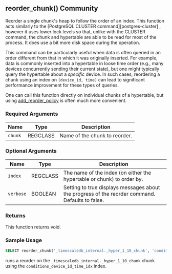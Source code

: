## reorder_chunk() <tag type="community">Community</tag>

Reorder a single chunk's heap to follow the order of an index. This function
acts similarly to the [PostgreSQL CLUSTER command][postgres-cluster] , however
it uses lower lock levels so that, unlike with the CLUSTER command,  the chunk
and hypertable are able to be read for most of the process. It does use a bit
more disk space during the operation.

This command can be particularly useful when data is often queried in an order
different from that in which it was originally inserted. For example, data is
commonly inserted into a hypertable in loose time order (e.g., many devices
concurrently sending their current state), but one might typically query the
hypertable about a _specific_ device. In such cases, reordering a chunk using an
index on `(device_id, time)` can lead to significant performance improvement for
these types of queries.

One can call this function directly on individual chunks of a hypertable, but
using [add_reorder_policy](/hypertable/add_reorder_policy/) is often much more convenient.

### Required Arguments

|Name|Type|Description|
|---|---|---|
| `chunk` | REGCLASS | Name of the chunk to reorder. |

### Optional Arguments

|Name|Type|Description|
|---|---|---|
| `index` | REGCLASS | The name of the index (on either the hypertable or chunk) to order by.|
| `verbose` | BOOLEAN | Setting to true displays messages about the progress of the reorder command. Defaults to false.|

### Returns

This function returns void.


### Sample Usage

```sql
SELECT reorder_chunk('_timescaledb_internal._hyper_1_10_chunk', 'conditions_device_id_time_idx');
```

runs a reorder on the `_timescaledb_internal._hyper_1_10_chunk` chunk using the `conditions_device_id_time_idx` index.
